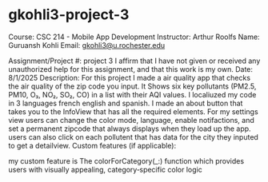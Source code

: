 # gkohli3-project-3

Course: CSC 214 - Mobile App Development
Instructor: Arthur Roolfs
Name: Guruansh Kohli
Email: gkohli3@u.rochester.edu

Assignment/Project #: project 3
I affirm that I have not given or received any unauthorized help for this assignment, and that this work is my own.
Date: 8/1/2025
Description:
 For this project I made a air quality app that checks the air quality of the zip code you input. It Shows six key pollutants (PM2.5, PM10, O₃, NO₂, SO₂, CO) in a list with their AQI values. I localiuzed my code in 3 languages french english and spanish. I made an about button that takes you to the InfoView that has all the required elements. For my settings view users can change the color mode, language, enable notifactions, and set a permanent zipcode that always displays when they load up the app. users can also click on each pollutent that has data for the city they inputed to get a detailview.
Custom features (if applicable):

 my custom feature is The colorForCategory(_:) function which provides users with visually appealing, category‑specific color logic
